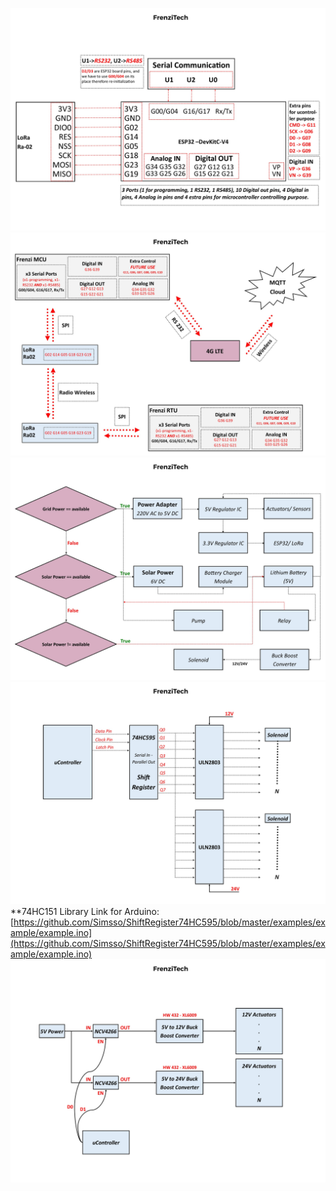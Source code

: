 ![M1](https://github.com/frenziopen/FrenziTech/blob/main/Hardware/Methodology/FrenziTechRTU1.jpg) </br>
![M2](https://github.com/frenziopen/FrenziTech/blob/main/Hardware/Methodology/FrenziTechRTU2.jpg) </br>
![M2](https://github.com/frenziopen/FrenziTech/blob/main/Hardware/Methodology/FrenziTechRTU3.jpg) </br>
![M2](https://github.com/frenziopen/FrenziTech/blob/main/Hardware/Methodology/FrenziTechRTU5.jpg) </br>
**74HC151 Library Link for Arduino: [https://github.com/Simsso/ShiftRegister74HC595/blob/master/examples/example/example.ino](https://github.com/Simsso/ShiftRegister74HC595/blob/master/examples/example/example.ino) </br>
![M2](https://github.com/frenziopen/FrenziTech/blob/main/Hardware/Methodology/FrenziTechRTU6.jpg) </br>
